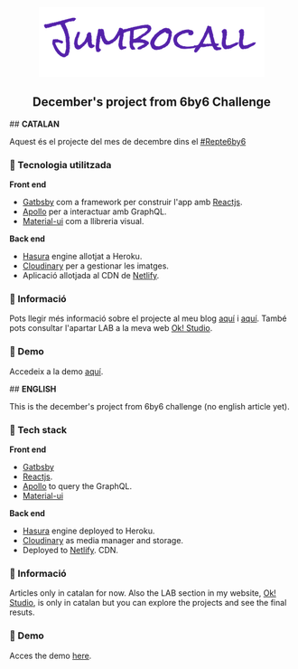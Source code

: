 <p align="center">
    <img alt="Gatsby" src="./src/images/jumbocall.png" />
</p>
<h2 align="center">
  December's project from 6by6 Challenge
</h2>

## **CATALAN**

Aquest és el projecte del mes de decembre dins el [#Repte6by6](https://oriolcastro.me/blog/2018-11-05-el-repte-6by6/)

### 🧬 Tecnologia utilitzada

**Front end**

- [Gatbsby](https://www.gatsbyjs.com/) com a framework per construir l'app amb [Reactjs](https://reactjs.org/).
- [Apollo](https://github.com/apollographql/apollo-client) per a interactuar amb GraphQL.
- [Material-ui](https://github.com/mui-org/material-ui) com a llibreria visual.

**Back end**

- [Hasura](https://github.com/hasura/graphql-engine) engine allotjat a Heroku.
- [Cloudinary](https://cloudinary.com/) per a gestionar les imatges.
- Aplicació allotjada al CDN de [Netlify](https://www.netlify.com/).

### 📄 Informació

Pots llegir més informació sobre el projecte al meu blog [aquí](https://oriolcastro.me/blog/2018-12-12-projecte-1-desembre-repte6by6/) i [aquí](https://oriolcastro.me/blog/2019-01-02-projecte-1-desembre-repte6by6-resultat/).
També pots consultar l'apartar LAB a la meva web [Ok! Studio](https://www.okstudio.tech/lab).

### 🧪 Demo

Accedeix a la demo [aquí](https://6by6challenge-december.netlify.com/).

## **ENGLISH**

This is the december's project from 6by6 challenge (no english article yet).

### 🧬 Tech stack

**Front end**

- [Gatbsby](https://www.gatsbyjs.com/)
- [Reactjs](https://reactjs.org/).
- [Apollo](https://github.com/apollographql/apollo-client) to query the GraphQL.
- [Material-ui](https://github.com/mui-org/material-ui)

**Back end**

- [Hasura](https://github.com/hasura/graphql-engine) engine deployed to Heroku.
- [Cloudinary](https://cloudinary.com/) as media manager and storage.
- Deployed to [Netlify](https://www.netlify.com/). CDN.

### 📄 Informació

Articles only in catalan for now. Also the LAB section in my website, [Ok! Studio](https://www.okstudio.tech/lab), is only in catalan but you can explore the projects and see the final resuts.

### 🧪 Demo

Acces the demo [here](https://6by6challenge-december.netlify.com/).
